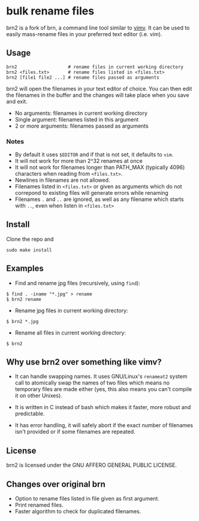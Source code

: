 # bulk rename files
 
brn2 is a fork of brn,
a command line tool similar to [vimv](https://github.com/thameera/vimv/).
It can be used to easily mass-rename files in your preferred text editor (i.e.
vim).
 
## Usage
```
brn2                   # rename files in current working directory
brn2 <files.txt>       # rename files listed in <files.txt>
brn2 [file1 file2 ...] # rename files passed as arguments
```
brn2 will open the filenames in your text editor of choice.
You can then edit the filenames in the buffer and the changes
will take place when you save and exit.
- No arguments: filenames in current working directory
- Single argument: filenames listed in this argument
- 2 or more arguments: filenames passed as arguments
 
### Notes
- By default it uses `$EDITOR` and if that is not set, it defaults to `vim`.
- It will not work for more than 2^32 renames at once
- It will not work for filenames longer than PATH_MAX (typically 4096) characters when
  reading from `<files.txt>`.
- Newlines in filenames are not allowed.
- Filenames listed in `<files.txt>` or given as arguments which
  do not correpond to existing files will generate errors while renaming
- Filenames `.` and `..` are ignored, as well as any filename
  which starts with `..`, even when listen in `<files.txt>`
 
## Install
 
Clone the repo and
```
sudo make install
```

## Examples
- Find and rename jpg files (recursively, using `find`):
```
$ find . -iname "*.jpg" > rename
$ brn2 rename
```
- Rename jpg files in current working directory:
```
$ brn2 *.jpg
```
- Rename all files in current working directory:
```
$ brn2
```
 
## Why use brn2 over something like vimv?
 
* It can handle swapping names. It uses GNU/Linux's `renameat2` system call to
  atomically swap the names of two files which means no temporary files are made
  either (yes, this also means you can't compile it on other Unixes).
 
* It is written in C instead of bash which makes it faster, more robust and
  predictable.
 
* It has error handling, it will safely abort if the exact number of
  filenames isn't provided or if some filenames are repeated.
 
## License
brn2 is licensed under the GNU AFFERO GENERAL PUBLIC LICENSE.

 
## Changes over original brn
- Option to rename files listed in file given as first argument.
- Print renamed files.
- Faster algorithm to check for duplicated filenames.

